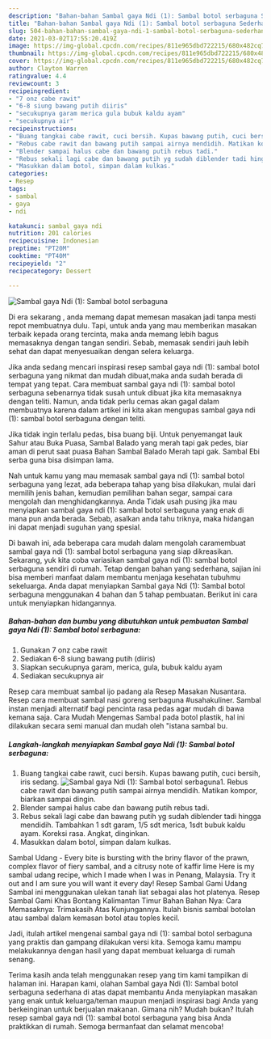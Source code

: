 ```yaml
---
description: "Bahan-bahan Sambal gaya Ndi (1): Sambal botol serbaguna Sederhana Untuk Jualan"
title: "Bahan-bahan Sambal gaya Ndi (1): Sambal botol serbaguna Sederhana Untuk Jualan"
slug: 504-bahan-bahan-sambal-gaya-ndi-1-sambal-botol-serbaguna-sederhana-untuk-jualan
date: 2021-03-02T17:55:20.419Z
image: https://img-global.cpcdn.com/recipes/811e965dbd722215/680x482cq70/sambal-gaya-ndi-1-sambal-botol-serbaguna-foto-resep-utama.jpg
thumbnail: https://img-global.cpcdn.com/recipes/811e965dbd722215/680x482cq70/sambal-gaya-ndi-1-sambal-botol-serbaguna-foto-resep-utama.jpg
cover: https://img-global.cpcdn.com/recipes/811e965dbd722215/680x482cq70/sambal-gaya-ndi-1-sambal-botol-serbaguna-foto-resep-utama.jpg
author: Clayton Warren
ratingvalue: 4.4
reviewcount: 3
recipeingredient:
- "7 onz cabe rawit"
- "6-8 siung bawang putih diiris"
- "secukupnya garam merica gula bubuk kaldu ayam"
- "secukupnya air"
recipeinstructions:
- "Buang tangkai cabe rawit, cuci bersih. Kupas bawang putih, cuci bersih, iris sedang."
- "Rebus cabe rawit dan bawang putih sampai airnya mendidih. Matikan kompor, biarkan sampai dingin."
- "Blender sampai halus cabe dan bawang putih rebus tadi."
- "Rebus sekali lagi cabe dan bawang putih yg sudah diblender tadi hingga mendidih. Tambahkan 1 sdt garam, 1/5 sdt merica, 1sdt bubuk kaldu ayam. Koreksi rasa. Angkat, dinginkan."
- "Masukkan dalam botol, simpan dalam kulkas."
categories:
- Resep
tags:
- sambal
- gaya
- ndi

katakunci: sambal gaya ndi 
nutrition: 201 calories
recipecuisine: Indonesian
preptime: "PT20M"
cooktime: "PT40M"
recipeyield: "2"
recipecategory: Dessert

---
```



![Sambal gaya Ndi (1): Sambal botol serbaguna](https://img-global.cpcdn.com/recipes/811e965dbd722215/680x482cq70/sambal-gaya-ndi-1-sambal-botol-serbaguna-foto-resep-utama.jpg)

Di era  sekarang , anda memang dapat memesan masakan jadi tanpa mesti repot membuatnya dulu. Tapi, untuk anda yang mau memberikan masakan terbaik kepada orang tercinta, maka anda memang lebih bagus memasaknya dengan tangan sendiri. Sebab, memasak sendiri jauh lebih sehat dan dapat menyesuaikan dengan selera keluarga.

Jika anda sedang mencari inspirasi resep sambal gaya ndi (1): sambal botol serbaguna yang nikmat dan mudah dibuat,maka anda sudah berada di tempat yang tepat. Cara membuat sambal gaya ndi (1): sambal botol serbaguna  sebenarnya tidak susah untuk dibuat jika kita memasaknya dengan teliti. Namun, anda tidak perlu cemas akan gagal dalam membuatnya 
karena dalam artikel ini kita akan mengupas sambal gaya ndi (1): sambal botol serbaguna dengan teliti.  

Jika tidak ingin terlalu pedas, bisa buang biji. Untuk penyemangat lauk Sahur atau Buka Puasa, Sambal Balado yang merah tapi gak pedes, biar aman di perut saat puasa Bahan Sambal Balado Merah tapi gak. Sambal Ebi serba guna bisa disimpan lama.

Nah untuk kamu yang mau memasak sambal gaya ndi (1): sambal botol serbaguna yang lezat, ada beberapa tahap yang bisa dilakukan, mulai dari memilih jenis bahan, kemudian pemilihan bahan segar, sampai cara mengolah dan menghidangkannya. Anda Tidak usah pusing jika mau menyiapkan sambal gaya ndi (1): sambal botol serbaguna yang enak di mana pun anda berada. Sebab, asalkan anda  tahu triknya, maka hidangan ini dapat menjadi suguhan yang spesial.

Di bawah ini, ada beberapa cara mudah dalam mengolah caramembuat sambal gaya ndi (1): sambal botol serbaguna yang siap dikreasikan. Sekarang, yuk kita coba variasikan sambal gaya ndi (1): sambal botol serbaguna sendiri di rumah. Tetap dengan bahan yang sederhana, sajian ini bisa memberi manfaat dalam membantu menjaga kesehatan tubuhmu sekeluarga. Anda dapat menyiapkan Sambal gaya Ndi (1): Sambal botol serbaguna menggunakan 4 bahan dan 5 tahap pembuatan. Berikut ini cara untuk menyiapkan hidangannya.

<!--inarticleads1-->

##### Bahan-bahan dan bumbu yang dibutuhkan untuk pembuatan Sambal gaya Ndi (1): Sambal botol serbaguna:

1. Gunakan 7 onz cabe rawit
1. Sediakan 6-8 siung bawang putih (diiris)
1. Siapkan secukupnya garam, merica, gula, bubuk kaldu ayam
1. Sediakan secukupnya air


Resep cara membuat sambal ijo padang ala Resep Masakan Nusantara. Resep cara membuat sambal nasi goreng serbaguna #usahakuliner. Sambal instan menjadi alternatif bagi pencinta rasa pedas agar mudah di bawa kemana saja. Cara Mudah Mengemas Sambal pada botol plastik, hal ini dilakukan secara semi manual dan mudah oleh &#34;istana sambal bu. 

<!--inarticleads2-->

##### Langkah-langkah menyiapkan Sambal gaya Ndi (1): Sambal botol serbaguna:

1. Buang tangkai cabe rawit, cuci bersih. Kupas bawang putih, cuci bersih, iris sedang.
<img src="https://img-global.cpcdn.com/steps/add79da66201d3a8/160x128cq70/sambal-gaya-ndi-1-sambal-botol-serbaguna-langkah-memasak-1-foto.jpg" alt="Sambal gaya Ndi (1): Sambal botol serbaguna">1. Rebus cabe rawit dan bawang putih sampai airnya mendidih. Matikan kompor, biarkan sampai dingin.
1. Blender sampai halus cabe dan bawang putih rebus tadi.
1. Rebus sekali lagi cabe dan bawang putih yg sudah diblender tadi hingga mendidih. Tambahkan 1 sdt garam, 1/5 sdt merica, 1sdt bubuk kaldu ayam. Koreksi rasa. Angkat, dinginkan.
1. Masukkan dalam botol, simpan dalam kulkas.


Sambal Udang - Every bite is bursting with the briny flavor of the prawn, complex flavor of fiery sambal, and a citrusy note of kaffir lime Here is my sambal udang recipe, which I made when I was in Penang, Malaysia. Try it out and I am sure you will want it every day! Resep Sambal Gami Udang Sambal ini menggunakan ulekan tanah liat sebagai alas hot platenya. Resep Sambal Gami Khas Bontang Kalimantan Timur Bahan Bahan Nya: Cara Memasaknya: Trimakasih Atas Kunjungannya. Itulah bisnis sambal botolan atau sambal dalam kemasan botol atau toples kecil. 

Jadi, itulah artikel mengenai  sambal gaya ndi (1): sambal botol serbaguna  yang praktis dan gampang dilakukan versi kita. Semoga kamu mampu melakukannya dengan hasil yang dapat membuat keluarga di rumah senang. 

Terima kasih anda telah menggunakan resep yang tim kami tampilkan di halaman ini. Harapan kami, olahan  Sambal gaya Ndi (1): Sambal botol serbaguna sederhana di atas dapat membantu Anda menyiapkan masakan yang enak untuk keluarga/teman maupun menjadi inspirasi bagi Anda yang berkeinginan untuk berjualan makanan. Gimana nih? Mudah bukan? Itulah resep sambal gaya ndi (1): sambal botol serbaguna yang bisa Anda praktikkan di rumah. Semoga bermanfaat dan selamat mencoba!

